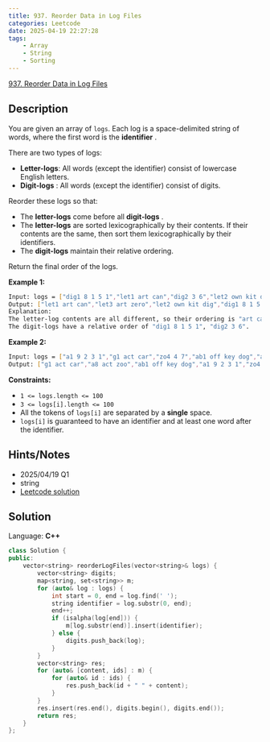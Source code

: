 ```yaml
---
title: 937. Reorder Data in Log Files
categories: Leetcode
date: 2025-04-19 22:27:28
tags:
    - Array
    - String
    - Sorting
---
```


[937. Reorder Data in Log Files](https://leetcode.com/problems/reorder-data-in-log-files/description/?envType=company&envId=snapchat&favoriteSlug=snapchat-more-than-six-months)

## Description

You are given an array of `logs`. Each log is a space-delimited string of words, where the first word is the **identifier** .

There are two types of logs:

- <b>Letter-logs</b>: All words (except the identifier) consist of lowercase English letters.
- **Digit-logs** : All words (except the identifier) consist of digits.

Reorder these logs so that:

- The **letter-logs**  come before all **digit-logs** .
- The **letter-logs**  are sorted lexicographically by their contents. If their contents are the same, then sort them lexicographically by their identifiers.
- The **digit-logs**  maintain their relative ordering.

Return the final order of the logs.

**Example 1:**

```bash
Input: logs = ["dig1 8 1 5 1","let1 art can","dig2 3 6","let2 own kit dig","let3 art zero"]
Output: ["let1 art can","let3 art zero","let2 own kit dig","dig1 8 1 5 1","dig2 3 6"]
Explanation:
The letter-log contents are all different, so their ordering is "art can", "art zero", "own kit dig".
The digit-logs have a relative order of "dig1 8 1 5 1", "dig2 3 6".
```

**Example 2:**

```bash
Input: logs = ["a1 9 2 3 1","g1 act car","zo4 4 7","ab1 off key dog","a8 act zoo"]
Output: ["g1 act car","a8 act zoo","ab1 off key dog","a1 9 2 3 1","zo4 4 7"]
```

**Constraints:**

- `1 <= logs.length <= 100`
- `3 <= logs[i].length <= 100`
- All the tokens of `logs[i]` are separated by a **single**  space.
- `logs[i]` is guaranteed to have an identifier and at least one word after the identifier.

## Hints/Notes

- 2025/04/19 Q1
- string
- [Leetcode solution](https://leetcode.com/problems/reorder-data-in-log-files/editorial)

## Solution

Language: **C++**

```C++
class Solution {
public:
    vector<string> reorderLogFiles(vector<string>& logs) {
        vector<string> digits;
        map<string, set<string>> m;
        for (auto& log : logs) {
            int start = 0, end = log.find(' ');
            string identifier = log.substr(0, end);
            end++;
            if (isalpha(log[end])) {
                m[log.substr(end)].insert(identifier);
            } else {
                digits.push_back(log);
            }
        }
        vector<string> res;
        for (auto& [content, ids] : m) {
            for (auto& id : ids) {
                res.push_back(id + " " + content);
            }
        }
        res.insert(res.end(), digits.begin(), digits.end());
        return res;
    }
};
```

